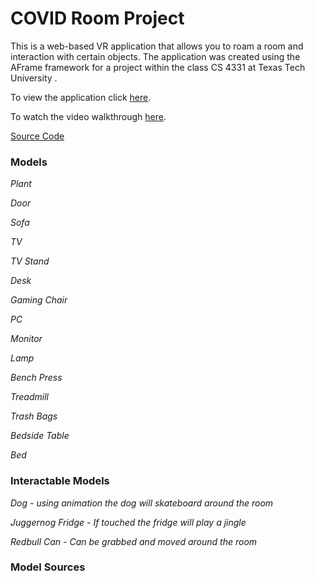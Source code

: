 # COVID Room Project

This is a web-based VR application that allows you to roam a room and interaction with certain objects. The application was created using the AFrame framework for a project within the class CS 4331 at Texas Tech University .

To view the application click [here](https://luzardo99.github.io/COVID-VR-Room/).

To watch the video walkthrough [here](https://youtu.be/sEAK8wXMNoM).

[Source Code](https://github.com/Luzardo99/COVID-VR-Room/blob/master/index.html)



### Models

*Plant*

*Door*

*Sofa*

*TV* 

*TV Stand*

*Desk*

*Gaming Chair*

*PC*

*Monitor*

*Lamp*

*Bench Press*

*Treadmill*

*Trash Bags*

*Bedside Table*

*Bed*

### Interactable Models

*Dog - using animation the dog will skateboard around the room*

*Juggernog Fridge - If touched the fridge will play a jingle*

*Redbull Can - Can be grabbed and moved around the room*





### Model Sources


